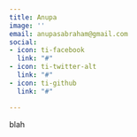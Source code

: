 ```yaml
---
title: Anupa
image: ''
email: anupasabraham@gmail.com
social:
- icon: ti-facebook
  link: "#"
- icon: ti-twitter-alt
  link: "#"
- icon: ti-github
  link: "#"

---
```

blah